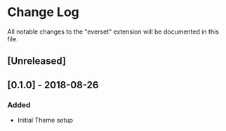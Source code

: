 # Change Log
All notable changes to the "everset" extension will be documented in this file.

## [Unreleased]

## [0.1.0] - 2018-08-26
### Added
- Initial Theme setup

